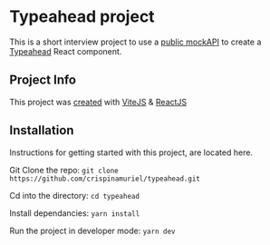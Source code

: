 # Typeahead project
This is a short interview project to use a [public mockAPI](https://6272cd826b04786a09fd47ed.mockapi.io/api/v1/cities?name=) to create a [Typeahead](https://www.enjoyalgorithms.com/blog/design-typeahead-system) React component.

## Project Info
This project was [created](https://www.digitalocean.com/community/tutorials/how-to-set-up-a-react-project-with-vite) with [ViteJS](https://vitejs.dev/) & [ReactJS](https://react.dev/) 

## Installation

Instructions for getting started with this project, are located here. 

Git Clone the repo: 
```git clone https://github.com/crispinamuriel/typeahead.git```

Cd into the directory:
```cd typeahead```

Install dependancies:
```yarn install```

Run the project in developer mode:
```yarn dev```